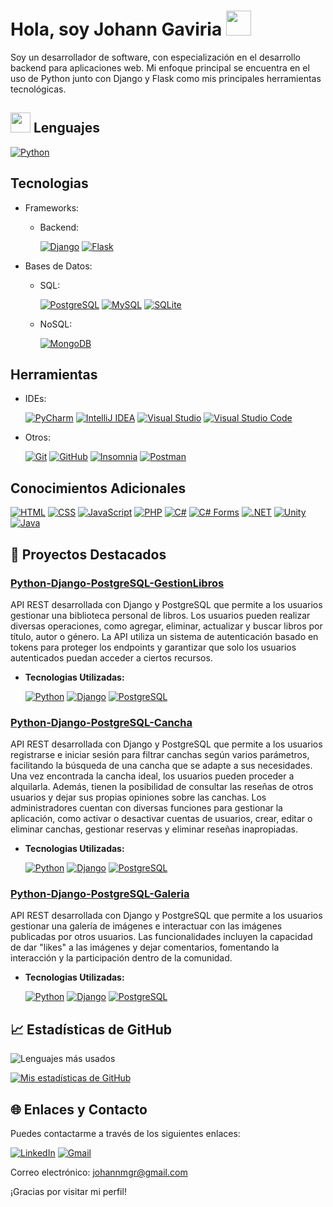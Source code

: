 # Hola, soy Johann Gaviria <img src="https://raw.githubusercontent.com/MartinHeinz/MartinHeinz/master/wave.gif" width="40px">

Soy un desarrollador de software, con especialización en el desarrollo backend para aplicaciones web. Mi enfoque principal se encuentra en el uso de Python junto con Django y Flask como mis principales herramientas tecnológicas.

## <img src="https://media2.giphy.com/media/QssGEmpkyEOhBCb7e1/giphy.gif?cid=ecf05e47a0n3gi1bfqntqmob8g9aid1oyj2wr3ds3mg700bl&rid=giphy.gif" width=32px> Lenguajes

[![Python](https://img.shields.io/badge/Python-3776AB?style=for-the-badge&logo=python&logoColor=white)](https://www.python.org/doc/)
      
## Tecnologias

- Frameworks:

    - Backend:
      
      [![Django](https://img.shields.io/badge/Django-092E20?style=for-the-badge&logo=django&logoColor=white)](https://docs.djangoproject.com/en/5.0/)
      [![Flask](https://img.shields.io/badge/Flask-000000?style=for-the-badge&logo=flask&logoColor=white)](https://flask.palletsprojects.com/en/3.0.x/)

- Bases de Datos:
    
    - SQL:
      
      [![PostgreSQL](https://img.shields.io/badge/PostgreSQL-4169E1?style=for-the-badge&logo=postgresql&logoColor=white)](https://www.postgresql.org/docs/)
      [![MySQL](https://img.shields.io/badge/MySQL-4479A1?style=for-the-badge&logo=mysql&logoColor=white)](https://dev.mysql.com/doc/)
      [![SQLite](https://img.shields.io/badge/SQLite-003B57?style=for-the-badge&logo=sqlite&logoColor=white)](https://www.sqlite.org/docs.html)
    
    - NoSQL:
      
      [![MongoDB](https://img.shields.io/badge/MongoDB-47A248?style=for-the-badge&logo=mongodb&logoColor=white)](https://docs.mongodb.com/)

## Herramientas

- IDEs:

  [![PyCharm](https://img.shields.io/badge/PyCharm-000000?style=for-the-badge&logo=pycharm&logoColor=white)](https://www.jetbrains.com/pycharm/)
  [![IntelliJ IDEA](https://img.shields.io/badge/IntelliJ_IDEA-000000?style=for-the-badge&logo=intellij-idea&logoColor=white)](https://www.jetbrains.com/idea/)
  [![Visual Studio](https://img.shields.io/badge/Visual_Studio-5C2D91?style=for-the-badge&logo=visual-studio&logoColor=white)](https://visualstudio.microsoft.com/)
  [![Visual Studio Code](https://img.shields.io/badge/Visual_Studio_Code-007ACC?style=for-the-badge&logo=visual-studio-code&logoColor=white)](https://code.visualstudio.com/)
  
- Otros:

  [![Git](https://img.shields.io/badge/Git-F05032?style=for-the-badge&logo=git&logoColor=white)](https://git-scm.com/doc)
  [![GitHub](https://img.shields.io/badge/GitHub-181717?style=for-the-badge&logo=github&logoColor=white)](https://docs.github.com/)
  [![Insomnia](https://img.shields.io/badge/Insomnia-5849BE?style=for-the-badge&logo=insomnia&logoColor=white)](https://insomnia.rest/)
  [![Postman](https://img.shields.io/badge/Postman-FF6C37?style=for-the-badge&logo=postman&logoColor=white)](https://www.postman.com/)

## Conocimientos Adicionales

[![HTML](https://img.shields.io/badge/HTML5-E34F26?style=for-the-badge&logo=html5&logoColor=white)](https://developer.mozilla.org/es/docs/Web/HTML)
[![CSS](https://img.shields.io/badge/CSS3-1572B6?style=for-the-badge&logo=css3&logoColor=white)](https://developer.mozilla.org/es/docs/Web/CSS)
[![JavaScript](https://img.shields.io/badge/JavaScript-F7DF1E?style=for-the-badge&logo=javascript&logoColor=black)](https://developer.mozilla.org/es/docs/Web/JavaScript)
[![PHP](https://img.shields.io/badge/PHP-777BB4?style=for-the-badge&logo=php&logoColor=white)](https://www.php.net/docs.php)
[![C#](https://img.shields.io/badge/C%23-239120?style=for-the-badge&logo=c-sharp&logoColor=white)](https://learn.microsoft.com/en-us/dotnet/csharp/)
[![C# Forms](https://img.shields.io/badge/C%23%20Forms-239120?style=for-the-badge&logo=c-sharp&logoColor=white)](https://docs.microsoft.com/en-us/dotnet/desktop/winforms/?view=netdesktop-5.0)
[![.NET](https://img.shields.io/badge/.NET-512BD4?style=for-the-badge&logo=.net&logoColor=white)](https://dotnet.microsoft.com/)
[![Unity](https://img.shields.io/badge/Unity-000000?style=for-the-badge&logo=unity&logoColor=white)](https://docs.unity.com/)
[![Java](https://img.shields.io/badge/Java-red?style=for-the-badge&logo=java&logoColor=white)](https://docs.oracle.com/en/java/)

## 💼 Proyectos Destacados

### [Python-Django-PostgreSQL-GestionLibros](https://github.com/JohannGaviria/Python-Django-PostgreSQL-GestionLibros)

API REST desarrollada con Django y PostgreSQL que permite a los usuarios gestionar una biblioteca personal de libros. Los usuarios pueden realizar diversas operaciones, como agregar, eliminar, actualizar y buscar libros por título, autor o género. La API utiliza un sistema de autenticación basado en tokens para proteger los endpoints y garantizar que solo los usuarios autenticados puedan acceder a ciertos recursos.

- **Tecnologias Utilizadas:**
  
  [![Python](https://img.shields.io/badge/Python-3.12.2-yellow)](https://www.python.org/)
  [![Django](https://img.shields.io/badge/Django-5.0.3-green)](https://www.djangoproject.com/)
  [![PostgreSQL](https://img.shields.io/badge/PostgreSQL-16-blue)](https://www.postgresql.org/)

### [Python-Django-PostgreSQL-Cancha](https://github.com/JohannGaviria/Python-Django-PostgreSQL-Cancha)

API REST desarrollada con Django y PostgreSQL que permite a los usuarios registrarse e iniciar sesión para filtrar canchas según varios parámetros, facilitando la búsqueda de una cancha que se adapte a sus necesidades. Una vez encontrada la cancha ideal, los usuarios pueden proceder a alquilarla. Además, tienen la posibilidad de consultar las reseñas de otros usuarios y dejar sus propias opiniones sobre las canchas. Los administradores cuentan con diversas funciones para gestionar la aplicación, como activar o desactivar cuentas de usuarios, crear, editar o eliminar canchas, gestionar reservas y eliminar reseñas inapropiadas.

- **Tecnologias Utilizadas:**
  
  [![Python](https://img.shields.io/badge/Python-3.12.2-yellow)](https://www.python.org/)
  [![Django](https://img.shields.io/badge/Django-5.0.3-green)](https://www.djangoproject.com/)
  [![PostgreSQL](https://img.shields.io/badge/PostgreSQL-16-blue)](https://www.postgresql.org/)

### [Python-Django-PostgreSQL-Galeria](https://github.com/JohannGaviria/Python-Django-PostgreSQL-Galeria)

API REST desarrollada con Django y PostgreSQL que permite a los usuarios gestionar una galería de imágenes e interactuar con las imágenes publicadas por otros usuarios. Las funcionalidades incluyen la capacidad de dar "likes" a las imágenes y dejar comentarios, fomentando la interacción y la participación dentro de la comunidad.

- **Tecnologias Utilizadas:**
  
  [![Python](https://img.shields.io/badge/Python-3.12.2-yellow)](https://www.python.org/)
  [![Django](https://img.shields.io/badge/Django-5.0.3-green)](https://www.djangoproject.com/)
  [![PostgreSQL](https://img.shields.io/badge/PostgreSQL-16-blue)](https://www.postgresql.org/)

## 📈 Estadísticas de GitHub

![Lenguajes más usados](https://github-readme-stats.vercel.app/api/top-langs/?username=JohannGaviria&layout=compact&theme=dark)

[![Mis estadísticas de GitHub](https://github-readme-stats.vercel.app/api?username=JohannGaviria&show_icons=true&theme=dark)](https://github.com/JohannGaviria)

## 🌐 Enlaces y Contacto

Puedes contactarme a través de los siguientes enlaces:

[![LinkedIn](https://img.shields.io/badge/LinkedIn-0077B5?style=for-the-badge&logo=linkedin&logoColor=white)](https://www.linkedin.com/in/johanngaviria)
[![Gmail](https://img.shields.io/badge/Gmail-D14836?style=for-the-badge&logo=gmail&logoColor=white)](https://mail.google.com/)

Correo electrónico: johannmgr@gmail.com

¡Gracias por visitar mi perfil!

